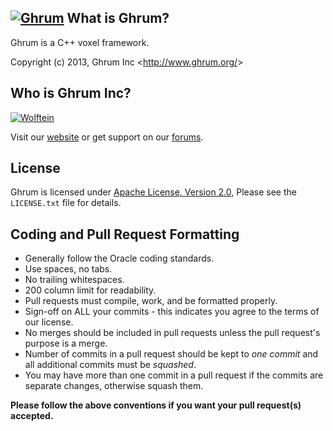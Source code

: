 [![Ghrum][Project Logo]][Website]
What is Ghrum?
-----------------
Ghrum is a C++ voxel framework.

Copyright (c) 2013, Ghrum Inc <<http://www.ghrum.org/>>  

Who is Ghrum Inc?
----------------
[![Wolftein](http://www.gravatar.com/avatar/4432d473ae6cf768348462aaf04d1f8e.png)](http://www.volumetricpixels.com/index.php?members/wolftein.14/)

Visit our [website][Website] or get support on our [forums][Forums].  

License
-------
Ghrum is licensed under [Apache License, Version 2.0][License],  Please see the `LICENSE.txt` file for details.

Coding and Pull Request Formatting
----------------------------------
* Generally follow the Oracle coding standards.
* Use spaces, no tabs.
* No trailing whitespaces.
* 200 column limit for readability.
* Pull requests must compile, work, and be formatted properly.
* Sign-off on ALL your commits - this indicates you agree to the terms of our license.
* No merges should be included in pull requests unless the pull request's purpose is a merge.
* Number of commits in a pull request should be kept to *one commit* and all additional commits must be *squashed*.
* You may have more than one commit in a pull request if the commits are separate changes, otherwise squash them.

**Please follow the above conventions if you want your pull request(s) accepted.**

[Project Logo]: http://www.volumetricpixels.com/styles/xenblock/xenforo/logo.png
[License]: https://github.com/Wolftein/Ghrum/LICENSE.txt
[Website]: http://www.volumetricpixels.com
[Forums]: http://www.volumetricpixels.com
